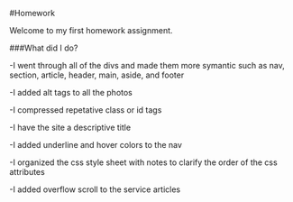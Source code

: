 #Homework

Welcome to my first homework assignment.

###What did I do?

-I went through all of the divs and made them more symantic such as nav, section, article, header, main, aside, and footer

-I added alt tags to all the photos

-I compressed repetative class or id tags

-I have the site a descriptive title

-I added underline and hover colors to the nav

-I organized the css style sheet with notes to clarify the order of the css attributes

-I added overflow scroll to the service articles 
